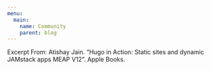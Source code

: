 ```yaml
---
menu:
  main:
    name: Community
    parent: blog
---
```


Excerpt From: Atishay Jain. “Hugo in Action: Static sites and dynamic JAMstack apps MEAP V12”. Apple Books. 